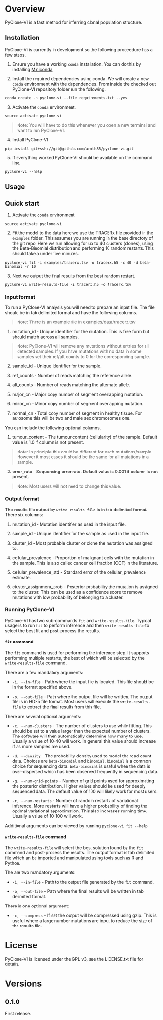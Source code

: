 # Overview

PyClone-VI is a fast method for inferring clonal population structure.


## Installation

PyClone-Vi is currently in development so the following proceedure has a few steps.

1. Ensure you have a working `conda` installation.
You can do this by installing [Miniconda](https://conda.io/miniconda.html)

2. Install the required dependencies using conda.
We will create a new `conda` environment with the dependencies.
From inside the checked out PyClone-VI repository folder run the following.
```
conda create -n pyclone-vi --file requirements.txt --yes
```

3. Activate the `conda` environment.
```
source activate pyclone-vi
```
> Note: You will have to do this whenever you open a new terminal and want to run PyClone-VI.

4. Install PyClone-VI
```
pip install git+ssh://git@github.com/aroth85/pyclone-vi.git
```

5. If everything worked PyClone-VI should be available on the command line.
```
pyclone-vi --help
```

## Usage

## Quick start

1. Activate the `conda` environment
```
source activate pyclone-vi
```

2. Fit the model to the data here we use the TRACERx file provided in the `examples` folder.
This assumes you are running in the base directory of the git repo.
Here we run allowing for up to 40 clusters (clones), using the Beta-Binomial distribution and performing 10 random restarts.
This should take a under five minutes.
```
pyclone-vi fit -i examples/tracerx.tsv -o tracerx.h5 -c 40 -d beta-binomial -r 10
```

3. Next we output the final results from the best random restart.
```
pyclone-vi write-results-file -i tracerx.h5 -o tracerx.tsv
```

### Input format

To run a PyClone-VI analysis you will need to prepare an input file.
The file should be in tab delimited format and have the following columns.
> Note: There is an example file in examples/data/tracerx.tsv

1. mutation_id - Unique identifier for the mutation.
This is free form but should match across all samples.
> Note: PyClone-VI will remove any mutations without entries for all detected samples.
If you have mutations with no data in some samples set their ref/alt counts to 0 for the corresponding sample.

2. sample_id - Unique identifier for the sample.

3. ref_counts - Number of reads matching the reference allele.

4. alt_counts - Number of reads matching the alternate allele.

5. major_cn - Major copy number of segment overlapping mutation.

6. minor_cn - Minor copy number of segment overlapping mutation.

7. normal_cn - Total copy number of segment in healthy tissue.
For autosome this will be two and male sex chromosomes one.

You can include the following optional columns.

1. tumour_content - The tumour content (cellularity) of the sample.
Default value is 1.0 if column is not present.
> Note: In principle this could be different for each mutations/sample.
However it most cases it should be the same for all mutations in a sample.

2. error_rate - Sequencing error rate.
Default value is 0.001 if column is not present.
> Note: Most users will not need to change this value.

### Output format

The results file output by `write-results-file` is in tab delimited format.
There six columns:

1. mutation_id - Mutation identifier as used in the input file.

2. sample_id - Unique identifier for the sample as used in the input file.

3. cluster_id - Most probable cluster or clone the mutation was assigned to.

4. cellular_prevalence - Proportion of malignant cells with the mutation in the sample.
This is also called cancer cell fraction (CCF) in the literature.

5. cellular_prevalence_std - Standard error of the cellular_prevalence estimate.

6. cluster_assignment_prob - Posterior probability the mutation is assigned to the cluster.
This can be used as a confidence score to remove mutations with low probability of belonging to a cluster.


### Running PyClone-VI

PyClone-VI has two sub-commands `fit` and `write-results-file`.
Typical usage is to run `fit` to perform inference and then `write-results-file` to select the best fit and post-process the results.

#### `fit` command

The `fit` command is used for performing the inference step.
It supports performing multiple restarts, the best of which will be selected by the `write-results-file` command.

There are a few mandatory arguments:

* `-i, --in-file` - Path where the input file is located.
This file should be in the format specified above.

* `-o, --out-file` - Path where the output file will be written.
The output file is in HDF5 file format.
Most users will execute the `write-results-file` to extract the final results from this file.

There are several optional arguments:

* `-c, --num-clusters` - The number of clusters to use while fitting.
This should be set to a value larger than the expected number of clusters.
The software will then automatically determine how many to use.
Usually a value of 10-40 will work.
In general this value should increase if as more samples are used.

* `-d, --density` - The probability density used to model the read count data.
Choices are `beta-binomial` and `binomial`.
`binomial` is a common choice for sequencing data.
`beta-binomial` is useful when the data is over-dispersed which has been observed frequently in sequencing data.

* `-g, --num-grid-points` - Number of grid points used for approximating the posterior distribution.
Higher values should be used for deeply sequenced data.
The default value of 100 will likely work for most users.

* `-r, --num-restarts` - Number of random restarts of variational inference.
More restarts will have a higher probability of finding the optimal variational approximation.
This also increases running time.
Usually a value of 10-100 will work.

Additional arguments can be viewed by running `pyclone-vi fit --help`

#### `write-results-file` command

The `write-results-file` will select the best solution found by the `fit` command and post-process the results.
The output format is tab delimited file which an be imported and manipulated using tools such as R and Python.

The are two mandatory arguments:

* `-i, --in-file` - Path to the output file generated by the `fit` command.

* `-o, --out-file` - Path where the final results will be written in tab delimited format.

There is one optional argument:

* `-c, --compress` - If set the output will be compressed using gzip.
This is useful where a large number mutations are input to reduce the size of the results file.


# License

PyClone-VI is licensed under the GPL v3, see the LICENSE.txt file for details.

# Versions

## 0.1.0

First release.
